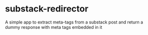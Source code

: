 # substack-redirector
A simple app to extract meta-tags from a substack post and return a dummy response with meta tags embedded in it

